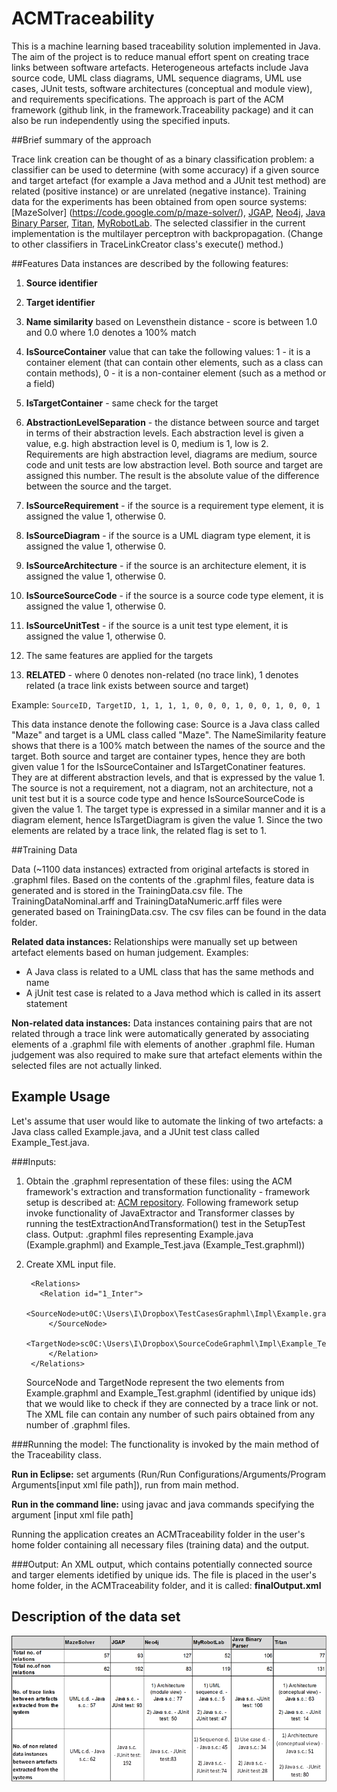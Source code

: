 # ACMTraceability

This is a machine learning based traceability solution implemented in Java. The aim of the project is to reduce manual effort spent
on creating trace links between software artefacts. Heterogeneous artefacts include Java source code, UML class diagrams, UML
sequence diagrams, UML use cases, JUnit tests, software architectures (conceptual and module view), and requirements specifications.
The approach is part of the ACM framework (github link, in the framework.Traceability package) and it can also be run independently
using the specified inputs.

##Brief summary of the approach

Trace link creation can be thought of as a binary classification problem: a classifier can be used to determine (with some accuracy)
if a given source and target artefact (for example a Java method and a JUnit test method) are related (positive instance) or are
unrelated (negative instance). Training data for the experiments has been obtained from open source systems: [MazeSolver]
(https://code.google.com/p/maze-solver/), [JGAP](http://jgap.sourceforge.net), [Neo4j](https://github.com/neo4j),
[Java Binary Parser](https://github.com/raydac/java-binary-block-parser), [Titan](https://github.com/thinkaurelius/titan), 
[MyRobotLab](https://github.com/MyRobotLab/myrobotlab). The selected classifier in the current implementation is the multilayer 
perceptron with backpropagation. (Change to other classifiers in TraceLinkCreator class's execute() method.)

##Features
Data instances are described by the following features:

1. **Source identifier**

2. **Target identifier**

1. **Name similarity** based on Levensthein distance - score is between 1.0 and 0.0 where 1.0 denotes a 100% match

2. **IsSourceContainer** value that can take the following values: 1 - it is a container element (that can contain other elements, such as a class can contain methods), 0 - it is a non-container element (such as a method or a field)

3. **IsTargetContainer** - same check for the target

4. **AbstractionLevelSeparation** - the distance between source and target in terms of their abstraction levels. Each abstraction level is given a value, e.g. high abstraction level is 0, medium is 1, low is 2. Requirements are high abstraction level, diagrams are medium, source code and unit tests are low abstraction level. Both source and target are assigned this number. The result is the absolute value of the difference between the source and the target.

5. **IsSourceRequirement** - if the source is a requirement type element, it is assigned the value 1, otherwise 0.

6. **IsSourceDiagram** - if the source is a UML diagram type element, it is assigned the value 1, otherwise 0.

7. **IsSourceArchitecture** - if the source is an architecture element, it is assigned the value 1, otherwise 0.

8. **IsSourceSourceCode** - if the source is a source code type element, it is assigned the value 1, otherwise 0.

9. **IsSourceUnitTest** - if the source is a unit test type element, it is assigned the value 1, otherwise 0.

10. The same features are applied for the targets

11. **RELATED** - where 0 denotes non-related (no trace link), 1 denotes related (a trace link exists between source and target)

Example: `SourceID, TargetID, 1, 1, 1, 1, 0, 0, 0, 1, 0, 0, 1, 0, 0, 1`

This data instance denote the following case: Source is a Java class called "Maze" and target is a UML class called "Maze". 
The NameSimilarity feature shows that there is a 100% match between the names of the source and the target. Both source and target 
are container types, hence they are both given value 1 for the IsSourceContainer and IsTargetConatiner features. 
They are at different abstraction levels, and that is expressed by the value 1. 
The source is not a requirement, not a diagram, not an architecture, not a unit test but it is a source code type and hence 
IsSourceSourceCode is given the value 1. The target type is expressed in a similar manner and it is a diagram element, hence 
IsTargetDiagram is given the value 1. Since the two elements are related by a trace link, the related flag is set to 1.

##Training Data

Data (~1100 data instances) extracted from original artefacts is stored in .graphml files. Based on the contents of the .graphml files, feature data is 
generated and is stored in the TrainingData.csv file. The TrainingDataNominal.arff and TrainingDataNumeric.arff files were 
generated based on TrainingData.csv. The csv files can be found in the data folder.

**Related data instances:**
Relationships were manually set up between artefact elements based on human judgement.
Examples:
- A Java class is related to a UML class that has the same methods and name
- A jUnit test case is related to a Java method which is called in its assert statement

**Non-related data instances:**
Data instances containing pairs that are not related through a trace link were automatically generated by associating elements of 
a .graphml file with elements of another .graphml file. Human judgement was also required to make sure that artefact elements 
within the selected files are not actually linked.

## Example Usage
Let's assume that user would like to automate the linking of two artefacts: a Java class called Example.java, and a JUnit test 
class called Example_Test.java.

###Inputs:
1. Obtain the .graphml representation of these files: using the ACM framework's extraction and transformation functionality - framework
setup is described at: [ACM repository](https://github.com/ildiphd/ACMFramework). Following framework setup invoke functionality of JavaExtractor and Transformer classes by running the testExtractionAndTransformation()
test in the SetupTest class. Output: .graphml files representing Example.java (Example.graphml) and Example_Test.java 
(Example_Test.graphml))

2. Create XML input file.

		<Relations>
		  <Relation id="1_Inter">
		    <SourceNode>ut0C:\Users\I\Dropbox\TestCasesGraphml\Impl\Example.graphml
		    </SourceNode>
		    <TargetNode>sc0C:\Users\I\Dropbox\SourceCodeGraphml\Impl\Example_Test.graphml</TargetNode>
	   		</Relation>
	 	</Relations>
    
   SourceNode and TargetNode represent the two elements from Example.graphml and Example_Test.graphml (identified by unique ids)
   that we would like to check if they are connected by a trace link or not. The XML file can contain any number of such pairs obtained
   from any number of .graphml files.

###Running the model:
The functionality is invoked by the main method of the Traceability class. 

**Run in Eclipse:** set arguments (Run/Run Configurations/Arguments/Program Arguments[input xml file path]), run from main method.

**Run in the command line:** using javac and java commands specifying the argument [input xml file path]

Running the application creates an ACMTraceability folder in the user's home folder containing all necessary files (training data) and
the output.

###Output:
An XML output, which contains potentially connected source and targer elements idetified by unique ids. The file is placed in the user's home folder, in the ACMTraceability folder, and it is called: **finalOutput.xml**


## Description of the data set
![alt text](https://github.com/ACMFramework/ACMTraceability/blob/master/data/image.png "Description of the data set")
